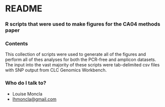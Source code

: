# README #

### R scripts that were used to make figures for the CA04 methods paper ###

### Contents ###

This collection of scripts were used to generate all of the figures and perform all of thes analyses for both the PCR-free and amplicon datasets. The input into the vast majority of these scripts were tab-delimited csv files with SNP output from CLC Genomics Workbench. 


### Who do I talk to? ###

* Louise Moncla
* lhmoncla@gmail.com